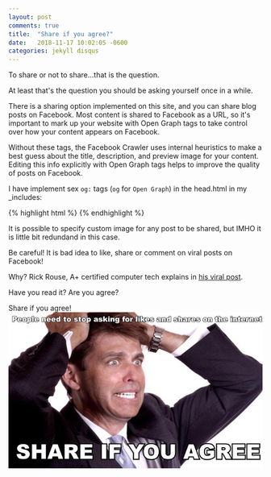 ```yaml
---
layout: post
comments: true
title:  "Share if you agree?"
date:   2018-11-17 10:02:05 -0600
categories: jekyll disqus
---
```


To share or not to share...that is the question.

At least that's the question you should be asking yourself once in a while.

There is a sharing option implemented on this site, and you can share blog posts on Facebook. Most content is shared to Facebook as a URL, so it's important to mark up your website with Open Graph tags to take control over how your content appears on Facebook.

Without these tags, the Facebook Crawler uses internal heuristics to make a best guess about the title, description, and preview image for your content. Editing this info explicitly with Open Graph tags helps to improve the quality of posts on Facebook.

I have implement sex `og:` tags (`og` for `Open Graph`) in the head.html in my _includes: 

{% highlight html %}
  <meta property="og:locale" content="en_US">
  <meta property="og:type" content="article">
  <meta property="og:url" content="{{ site.url }}{{ page.url }}">
  <meta property="og:title" content="{% if page.title %}{{ page.title }}{% else %}{{ site.title }}{% endif %}">
  <meta property="og:site_name" content="{{ site.title }}">
  <meta property="og:image" content="{{ site.url }}/images/og-image-1.jpg">
{% endhighlight %}

It is possible to specify custom image for any post to be shared, but IMHO it is little bit redundand in this case.

Be careful! It is bad idea to like, share or comment on viral posts on Facebook!

Why? Rick Rouse, A+ certified computer tech explains in [his viral post][share-info].

Have you read it? Are you agree?

Share if you agree!<br>
![Share-if-you-agree](/images/share-if.jpg)


[share-info]: https://www.ricksdailytips.com/facebook-bait-posts/